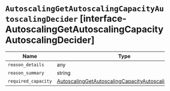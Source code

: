 # `AutoscalingGetAutoscalingCapacityAutoscalingDecider` [interface-AutoscalingGetAutoscalingCapacityAutoscalingDecider]

| Name | Type | Description |
| - | - | - |
| `reason_details` | any | &nbsp; |
| `reason_summary` | string | &nbsp; |
| `required_capacity` | [AutoscalingGetAutoscalingCapacityAutoscalingCapacity](./AutoscalingGetAutoscalingCapacityAutoscalingCapacity.md) | &nbsp; |
